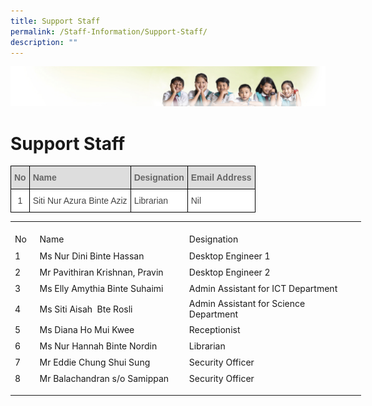 ```yaml
---
title: Support Staff
permalink: /Staff-Information/Support-Staff/
description: ""
---
```

![](/images/Banner.jpg)

Support Staff
=============

<style type="text/css">
.tg  {border-collapse:collapse;border-spacing:0;}
.tg td{border-color:black;border-style:solid;border-width:1px;font-family:Arial, sans-serif;font-size:14px;
  overflow:hidden;padding:10px 5px;word-break:normal;}
.tg th{border-color:black;border-style:solid;border-width:1px;font-family:Arial, sans-serif;font-size:14px;
  font-weight:normal;overflow:hidden;padding:10px 5px;word-break:normal;}
.tg .tg-e14l{background-color:#DDD;color:#666;font-weight:bold;text-align:left;vertical-align:top}
.tg .tg-ncov{background-color:#FFF;color:#454545;text-align:center;vertical-align:middle}
.tg .tg-sdzj{background-color:#FFF;color:#454545;text-align:left;vertical-align:middle}
</style>
<table class="tg">
<thead>
  <tr>
    <th class="tg-e14l">No</th>
    <th class="tg-e14l">Name</th>
    <th class="tg-e14l">Designation</th>
    <th class="tg-e14l">Email Address</th>
  </tr>
</thead>
<tbody>
  <tr>
    <td class="tg-ncov">1</td>
    <td class="tg-sdzj">Siti Nur Azura Binte Aziz</td>
    <td class="tg-sdzj">Librarian</td>
    <td class="tg-sdzj">Nil</td>
  </tr>
</tbody>
</table>



<table border="0" cellpadding="0" cellspacing="0" width="560" style="border-collapse:
 collapse;width:421pt"><colgroup><col width="27" style="mso-width-source:userset;mso-width-alt:987;width:20pt"> <col width="249" style="mso-width-source:userset;mso-width-alt:9106;width:187pt"> <col width="274" style="mso-width-source:userset;mso-width-alt:10020;width:206pt"> <col width="10" style="mso-width-source:userset;mso-width-alt:365;width:8pt"></colgroup><tbody><tr height="10" style="mso-height-source:userset;height:7.5pt"><td height="10" class="xl66" width="27" style="height:7.5pt;width:20pt"><a name="RANGE!B4:E14"></a></td><td class="xl67" width="249" style="width:187pt"></td><td class="xl67" width="274" style="width:206pt"></td><td class="xl67" width="10" style="width:8pt"></td></tr><tr height="21" style="height:15.75pt"><td height="21" class="xl69" style="height:15.75pt">No</td><td class="xl68" style="border-left:none">Name</td><td class="xl70" style="border-left:none">Designation</td><td class="xl67"></td></tr><tr height="21" style="height:15.75pt"><td height="21" class="xl69" style="height:15.75pt;border-top:none">1</td><td class="xl68" style="border-top:none;border-left:none">Ms Nur Dini Binte Hassan</td><td class="xl70" style="border-top:none;border-left:none">Desktop Engineer 1</td><td class="xl67"></td></tr><tr height="21" style="height:15.75pt"><td height="21" class="xl69" style="height:15.75pt;border-top:none">2</td><td class="xl71" width="249" style="border-top:none;border-left:none;width:187pt">Mr Pavithiran Krishnan, Pravin<span style="mso-spacerun:yes">&nbsp;</span></td><td class="xl70" style="border-top:none;border-left:none">Desktop Engineer 2</td><td class="xl67"></td></tr><tr height="21" style="height:15.75pt"><td height="21" class="xl69" style="height:15.75pt;border-top:none">3</td><td class="xl68" style="border-top:none;border-left:none">Ms Elly Amythia Binte Suhaimi<span style="mso-spacerun:yes">&nbsp;</span></td><td class="xl70" style="border-top:none;border-left:none">Admin Assistant for ICT Department</td><td class="xl67"></td></tr><tr height="21" style="height:15.75pt"><td height="21" class="xl69" style="height:15.75pt;border-top:none">4</td><td class="xl68" style="border-top:none;border-left:none">Ms Siti Aisah<span style="mso-spacerun:yes">&nbsp; </span>Bte Rosli<span style="mso-spacerun:yes">&nbsp;</span></td><td class="xl70" style="border-top:none;border-left:none">Admin Assistant for Science Department</td><td class="xl67"></td></tr><tr height="21" style="height:15.75pt"><td height="21" class="xl69" style="height:15.75pt;border-top:none">5</td><td class="xl68" style="border-top:none;border-left:none">Ms Diana Ho Mui Kwee<span style="mso-spacerun:yes">&nbsp;</span></td><td class="xl70" style="border-top:none;border-left:none">Receptionist</td><td class="xl67"></td></tr><tr height="21" style="height:15.75pt"><td height="21" class="xl69" style="height:15.75pt;border-top:none">6</td><td class="xl68" style="border-top:none;border-left:none">Ms Nur Hannah Binte Nordin<span style="mso-spacerun:yes">&nbsp;</span></td><td class="xl70" style="border-top:none;border-left:none">Librarian</td><td class="xl67"></td></tr><tr height="21" style="height:15.75pt"><td height="21" class="xl69" style="height:15.75pt;border-top:none">7</td><td class="xl68" style="border-top:none;border-left:none">Mr Eddie Chung Shui Sung<span style="mso-spacerun:yes">&nbsp;</span></td><td class="xl70" style="border-top:none;border-left:none">Security Officer</td><td class="xl67"></td></tr><tr height="21" style="height:15.75pt"><td height="21" class="xl69" style="height:15.75pt;border-top:none">8</td><td class="xl68" style="border-top:none;border-left:none">Mr Balachandran s/o Samippan<span style="mso-spacerun:yes">&nbsp;</span></td><td class="xl70" style="border-top:none;border-left:none">Security Officer</td><td class="xl67"></td></tr><tr height="7" style="mso-height-source:userset;height:5.25pt"><td height="7" class="xl66" style="height:5.25pt"></td><td class="xl67"></td><td class="xl67"></td><td class="xl67"></td></tr></tbody></table>